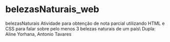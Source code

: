 # belezasNaturais_web
belezasNaturais Atividade para obtenção de nota parcial utilizando HTML e CSS para falar sobre pelo menos 3 belezas naturais de um país\ Dupla: Aline Yorhana, Antonio Tavares
